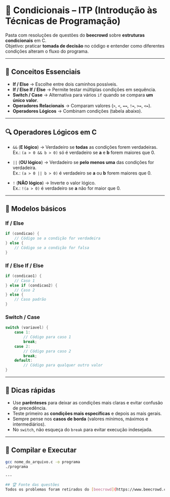 # 📂 Condicionais – ITP (Introdução às Técnicas de Programação)

Pasta com resoluções de questões do **beecrowd** sobre **estruturas condicionais** em C.  
Objetivo: praticar **tomada de decisão** no código e entender como diferentes condições alteram o fluxo do programa.

---

## 🎯 Conceitos Essenciais

- **If / Else** → Escolhe entre dois caminhos possíveis.
- **If / Else If / Else** → Permite testar múltiplas condições em sequência.
- **Switch / Case** → Alternativa para vários `if` quando se compara **um único valor**.
- **Operadores Relacionais** → Comparam valores (`>`, `<`, `==`, `!=`, `>=`, `<=`).
- **Operadores Lógicos** → Combinam condições (tabela abaixo).

---

## 🔍 Operadores Lógicos em C

- `&&` (**E lógico**) → Verdadeiro se **todas** as condições forem verdadeiras.  
  Ex.: `(a > 0 && b > 0)` só é verdadeiro se **a** e **b** forem maiores que 0.

- `||` (**OU lógico**) → Verdadeiro se **pelo menos uma** das condições for verdadeira.  
  Ex.: `(a > 0 || b > 0)` é verdadeiro se **a** ou **b** forem maiores que 0.

- `!` (**NÃO lógico**) → Inverte o valor lógico.  
  Ex.: `!(a > 0)` é verdadeiro se **a** não for maior que 0.

---

## 🧩 Modelos básicos

### If / Else
```c
if (condicao) {
    // Código se a condição for verdadeira
} else {
    // Código se a condição for falsa
}
```
### If / Else If / Else
```c
if (condicao1) {
    // Caso 1
} else if (condicao2) {
    // Caso 2
} else {
    // Caso padrão
}
```
### Switch / Case
```c
switch (variavel) {
    case 1:
        // Código para caso 1
        break;
    case 2:
        // Código para caso 2
        break;
    default:
        // Código para qualquer outro valor
}
```
---

## 🧠 Dicas rápidas
- Use **parênteses** para deixar as condições mais claras e evitar confusão de precedência.
- Teste primeiro as **condições mais específicas** e depois as mais gerais.
- Sempre pense nos **casos de borda** (valores mínimos, máximos e intermediários).
- No `switch`, não esqueça do `break` para evitar execução indesejada.

---

## 🚀 Compilar e Executar
```bash
gcc nome_do_arquivo.c -o programa
./programa

---

## 🏆 Fonte das questões
Todos os problemas foram retirados do [beecrowd](https://www.beecrowd.com.br/).
